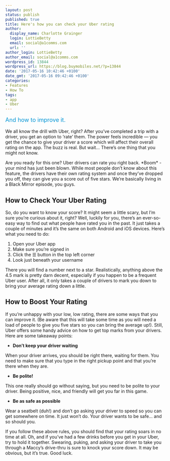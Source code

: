 ```yaml
---
layout: post
status: publish
published: true
title: Here's how you can check your Uber rating
author:
  display_name: Charlotte Grainger
  login: LottieBetty
  email: social@a1comms.com
  url: ''
author_login: LottieBetty
author_email: social@a1comms.com
wordpress_id: 13844
wordpress_url: https://blog.buymobiles.net/?p=13844
date: '2017-05-16 10:42:46 +0100'
date_gmt: '2017-05-16 09:42:46 +0100'
categories:
- Features
- How To
tags:
- app
- Uber
---
```

<p><span class="postStandFirst" style="color: #0896d5; line-height: 26px; font-size: 18px;">And how to improve it.</span></p>
<p>We all know the drill with Uber, right? After you&rsquo;ve completed a trip with a driver, you get an option to &lsquo;rate&rsquo; them. The power feels incredible &mdash; you get the chance to give your driver a score which will affect their overall rating on the app. The buzz is real. But wait&hellip; There&rsquo;s one thing that you might not know.</p>
<p>Are you ready for this one? Uber drivers can rate you right back. *Boom* - your mind has just been blown. While most people don&rsquo;t know about this feature, the drivers have their own rating system and once they&rsquo;ve dropped you off, they can give you a score out of five stars. We&rsquo;re basically living in a Black Mirror episode, you guys.</p>
<h2>How to Check Your Uber Rating</h2>
<p>So, do you want to know your score? It might seem a little scary, but I&rsquo;m sure you&rsquo;re curious about it, right? Well, luckily for you, there&rsquo;s an ever-so-easy way to find out what people have rated you in the past. It just takes a couple of minutes and it&rsquo;s the same on both Android and iOS devices. Here&rsquo;s what you need to do:</p>
<ol>
<li>Open your Uber app</li>
<li>Make sure you&rsquo;re signed in</li>
<li>Click the ☰ button in the top left corner</li>
<li>Look just beneath your username</li>
</ol>
<p>There you will find a number next to a star. Realistically, anything above the 4.5 mark is pretty darn decent, especially if you happen to be a frequent Uber user. After all, it only takes a couple of drivers to mark you down to bring your average rating down a little.</p>
<h2>How to Boost Your Rating</h2>
<p>If you&rsquo;re unhappy with your low, low rating, there are some ways that you can improve it. (Be aware that this will take some time as you will need a load of people to give you five stars so you can bring the average up!). Still, Uber offers some handy advice on how to get top marks from your drivers. Here are some takeaway points:</p>
<ul>
<li><strong>Don&rsquo;t keep your driver waiting </strong></li>
</ul>
<p>When your driver arrives, you should be right there, waiting for them. You need to make sure that you type in the right pickup point and that you&rsquo;re there when they are.</p>
<ul>
<li><strong>Be polite!</strong></li>
</ul>
<p>This one really should go without saying, but you need to be polite to your driver. Being positive, nice, and friendly will get you far in this game.</p>
<ul>
<li><strong>Be as safe as possible </strong></li>
</ul>
<p>Wear a seatbelt (duh!) and don&rsquo;t go asking your driver to speed so you can get somewhere on time. It just won&rsquo;t do. Your driver wants to be safe&hellip; and so should you.</p>
<p>If you follow these above rules, you should find that your rating soars in no time at all. Oh, and if you&rsquo;ve had a few drinks before you get in your Uber, try to hold it together. Swearing, puking, and asking your driver to take you through a Maccy&rsquo;s drive-thru is sure to knock your score down. It may be obvious, but it&rsquo;s true. Good luck.</p>
